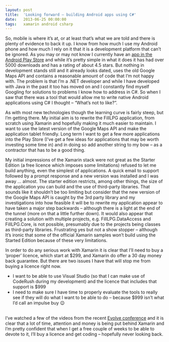 ```yaml
---
layout: post
title:  'Looking forward – building Android apps using C#'
date:   2013-06-25 00:00:00
tags:   xamarin android csharp
---
```

So, mobile is where it’s at, or at least that’s what we are told and there is plenty of evidence to back it up. I know from how much I use my Android phone and how much I rely on it that it is a development platform that can’t be ignored.  As you may or may not know I currently have an <a href='https://play.google.com/store/apps/details?id=com.onthefencedevelopment.fill_lpg' target='_blank'>app in the Android Play Store</a> and while it’s pretty simple in what it does it has had over 5000 downloads and has a rating of about 4.5 stars. But nothing in development stands still and it already looks dated, uses the old Google Maps API and contains a reasonable amount of code that I’m not happy with. The problem is that I’m a .NET developer and while I have developed with Java in the past it too has moved on and I constantly find myself Googling for solutions to problems I know how to address in C#. So when I saw that there was a tool that would allow me to write native Android applications using C# I thought – “What’s not to like?”.
<!--more-->
As with most new technologies though the learning curve is fairly steep, but I’m getting there. My initial aim is to rewrite the FillLPG application, from scratch using Xamarin and hopefully making it much easier to maintain. I want to use the latest version of the Google Maps API and make the application tablet friendly. Long term I want to get a few more applications into the Play Store (I’ve get a few ideas for applications that may be worth investing some time in) and in doing so add another string to my bow – as a contractor that has to be a good thing.

My initial impressions of the Xamarin stack were not great as the Starter Edition (a free licence which imposes some limitations) refused to let me build anything, even the simplest of applications. A quick email to support followed by a prompt response and a new version was installed and I was away … almost. The starter edition restricts, among other things, the size of the application you can build and the use of third-party libraries. That sounds like it shouldn’t be too limiting but consider that the new version of the Google Maps API is caught by the 3rd party library and my investigations into how feasible it will be to rewrite my application appear to have taken a major step backwards – although there is a light at the end of the tunnel (more on that a little further down). It would also appear that creating a solution with multiple projects, e.g. FillLPG.DataAccess and FillLPG.Core, is not possible, presumably due to the projects being classes as third-party libraries. Frustrating yes but not a show stopper – although It’s ironic that some of the official Xamarin samples won’t build using the Started Edition because of these very limitations.

In order to do any serious work with Xamarin it is clear that I’ll need to buy a ‘proper’ licence, which start at $299, and Xamarin do offer a 30 day money back guarantee. But there are two issues I have that will stop me from buying a licence right now.

- I want to be able to use Visual Studio (so that I can make use of CodeRush during my development) and the licence that includes that support is $999
- I need to make sure I have time to properly evaluate the tools to really see if they will do what I want to be able to do – because $999 isn’t what I’d call an impulse buy 😉

<br>
I’ve watched a few of the videos from the recent <a href='http://xamarin.com/evolve/2013' target='_blank'>Evolve conference</a> and it is clear that a lot of time, attention and money is being put behind Xamarin and I’m pretty confident that when I get a free couple of weeks to be able to devote to it, I’ll buy a licence and get coding – hopefully never looking back.